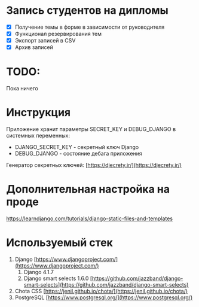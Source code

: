 # Запись студентов на дипломы

 - [x] Получение темы в форме в зависимости от руководителя
 - [x] Функционал резервирования тем
 - [x] Экспорт записей в CSV
 - [x] Архив записей

# TODO:
Пока ничего

# Инструкция
Приложение хранит параметры SECRET_KEY и DEBUG_DJANGO в системных переменных:
- DJANGO_SECRET_KEY - секретный ключ Django
- DEBUG_DJANGO - состояние дебага приложения

Генератор секретных ключей: [https://djecrety.ir/](https://djecrety.ir/)

# Дополнительная настройка на проде
https://learndjango.com/tutorials/django-static-files-and-templates

# Используемый стек
1. Django [https://www.djangoproject.com/](https://www.djangoproject.com/)
	1. Django 4.1.7
	2. Django smart selects 1.6.0 [https://github.com/jazzband/django-smart-selects](https://github.com/jazzband/django-smart-selects)
2. Chota CSS [https://jenil.github.io/chota/](https://jenil.github.io/chota/)
3. PostgreSQL [https://www.postgresql.org/](https://www.postgresql.org/)
